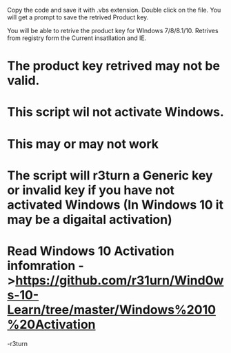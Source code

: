 Copy the code and save it with .vbs extension. 
Double click on the file.
You will get a prompt to save the retrived Product key.

You will be able to retrive the product key for WIndows 7/8/8.1/10.
Retrives from registry form the Current insatllation and IE.

# The product key retrived may not be valid. 
# This script wil not activate Windows.
# This may or may not work
# The script will r3turn a Generic key or invalid key if you have not activated Windows (In Windows 10 it may be a digaital activation)
# Read Windows 10 Activation infomration ->https://github.com/r31urn/Wind0ws-10-Learn/tree/master/Windows%2010%20Activation

-r3turn

